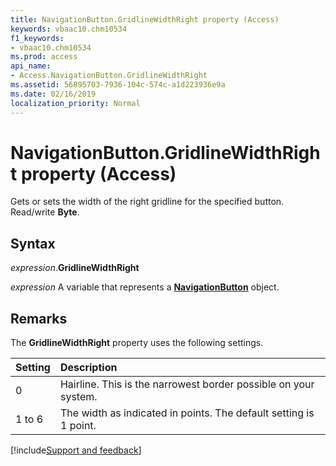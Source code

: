 ```yaml
---
title: NavigationButton.GridlineWidthRight property (Access)
keywords: vbaac10.chm10534
f1_keywords:
- vbaac10.chm10534
ms.prod: access
api_name:
- Access.NavigationButton.GridlineWidthRight
ms.assetid: 56895703-7936-104c-574c-a1d223936e9a
ms.date: 02/16/2019
localization_priority: Normal
---
```



# NavigationButton.GridlineWidthRight property (Access)

Gets or sets the width of the right gridline for the specified button. Read/write **Byte**.


## Syntax

_expression_.**GridlineWidthRight**

_expression_ A variable that represents a **[NavigationButton](Access.NavigationButton.md)** object.


## Remarks

The **GridlineWidthRight** property uses the following settings.

|Setting|Description|
|:-----|:-----|
|0| Hairline. This is the narrowest border possible on your system.|
|1 to 6|The width as indicated in points. The default setting is 1 point.|



[!include[Support and feedback](~/includes/feedback-boilerplate.md)]